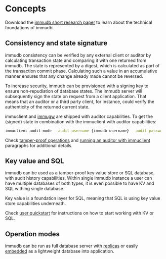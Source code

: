 # Concepts

Download the [immudb short research paper](https://codenotary.s3.amazonaws.com/Research-Paper-immudb-CodeNotary_v3.0.pdf) to learn about the technical foundations of immudb.

<WrappedSection>

## Consistency and state signature

immudb consistency can be verified by any external client or auditor by calculating transaction state and comparing it with one returned from immudb. The state is represented by a digest, which is calculated as part of the transaction commit phase. Calculating such a value in an accumulative manner ensures that any change already made cannot be reversed.

To increase security, immudb can be provisioned with a signing key to ensure non-repudiation of database states. The immudb server will subsequently sign the state on request from a client application.
That means that an auditor or a third party client, for instance, could verify the authenticity of the returned current state.

immuclient and [immugw](https://github.com/codenotary/immugw) are shipped with auditor capabilities.
To get the (signed) state in combination with the immuclient with auditor capabilities:
```bash
immuclient audit-mode --audit-username {immudb-username} --audit-password {immudb-pw} --server-signing-pub-key {state-public-key}
```

Check [tamper-proof operations](develop/operations) and [running an auditor with immuclient](develop/auditor) paragraphs for additional details.

</WrappedSection>

<WrappedSection>

## Key value and SQL

immudb can be used as a tamper-proof key value store or SQL database, with audit history capabilities. Within single immudb instance a user can have multiple databases of both types, it is even possible to have KV and SQL withing single database.

Key value is a foundation layer for SQL, meaning that SQL is using key value store capabilities underneath. 

Check [user quickstart](quickstart.html) for instructions on how to start working with KV or SQL. 

</WrappedSection>

<WrappedSection>

## Operation modes

immudb can be run as full database server with [replicas](operations/replication.html) or easily [embedded](develop/embedding.html) as a lightweight database into application.

</WrappedSection>
